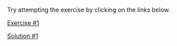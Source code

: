 Try attempting the exercise by clicking on the links below.

[Exercise #1](https://codesandbox.io/s/debugging-in-react-exercise-1-fyyir)

[Solution #1](https://codesandbox.io/s/debugging-in-react-exercise-1-solution-fbmd5)
